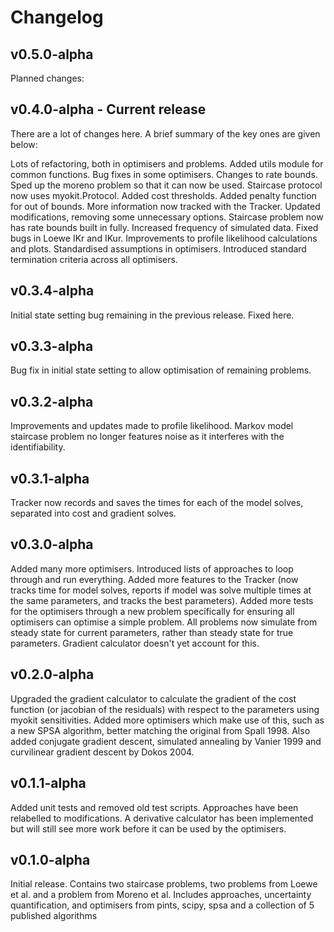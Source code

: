 # Changelog

## v0.5.0-alpha
Planned changes:

## v0.4.0-alpha - Current release
There are a lot of changes here. A brief summary of the key ones are given below:


Lots of refactoring, both in optimisers and problems. 
Added utils module for common functions.
Bug fixes in some optimisers.
Changes to rate bounds. 
Sped up the moreno problem so that it can now be used. 
Staircase protocol now uses myokit.Protocol. 
Added cost thresholds. 
Added penalty function for out of bounds. 
More information now tracked with the Tracker. 
Updated modifications, removing some unnecessary options. 
Staircase problem now has rate bounds built in fully. 
Increased frequency of simulated data. 
Fixed bugs in Loewe IKr and IKur. 
Improvements to profile likelihood calculations and plots. 
Standardised assumptions in optimisers. 
Introduced standard termination criteria across all optimisers.

## v0.3.4-alpha
Initial state setting bug remaining in the previous release. Fixed here.

## v0.3.3-alpha
Bug fix in initial state setting to allow optimisation of remaining problems.

## v0.3.2-alpha
Improvements and updates made to profile likelihood. Markov model staircase problem no longer features noise as it interferes with the identifiability.

## v0.3.1-alpha
Tracker now records and saves the times for each of the model solves, separated into cost and gradient solves.

## v0.3.0-alpha
Added many more optimisers. Introduced lists of approaches to loop through and run everything. Added more features to the Tracker (now tracks time for model solves, reports if model was solve multiple times at the same parameters, and tracks the best parameters). Added more tests for the optimisers through a new problem specifically for ensuring all optimisers can optimise a simple problem. All problems now simulate from steady state for current parameters, rather than steady state for true parameters. Gradient calculator doesn't yet account for this.

## v0.2.0-alpha
Upgraded the gradient calculator to calculate the gradient of the cost function (or jacobian of the residuals) with respect to the parameters using myokit sensitivities. Added more optimisers which make use of this, such as a new SPSA algorithm, better matching the original from Spall 1998. Also added conjugate gradient descent, simulated annealing by Vanier 1999 and curvilinear gradient descent by Dokos 2004.

## v0.1.1-alpha
Added unit tests and removed old test scripts. Approaches have been relabelled to modifications. A derivative calculator has been implemented but will still see more work before it can be used by the optimisers.

## v0.1.0-alpha
Initial release. Contains two staircase problems, two problems from Loewe et al. and a problem from Moreno et al. Includes approaches, uncertainty quantification, and optimisers from pints, scipy, spsa and a collection of 5 published algorithms
